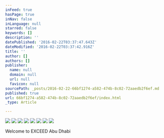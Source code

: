 ```yaml
---
inFeed: true
hasPage: true
inNav: false
inLanguage: null
starred: false
keywords: []
description: ''
datePublished: '2016-02-22T03:37:47.643Z'
dateModified: '2016-02-22T03:37:42.916Z'
title: ''
author: []
authors: []
publisher:
  name: null
  domain: null
  url: null
  favicon: null
sourcePath: _posts/2016-02-22-66bf1274-a582-474b-8c02-72aaedb2f6ef.md
published: true
url: 66bf1274-a582-474b-8c02-72aaedb2f6ef/index.html
_type: Article

---
```

![](https://the-grid-user-content.s3-us-west-2.amazonaws.com/b4c17a11-7943-4a3d-a0c6-bc2ea1d0edd7.jpg)
![](https://the-grid-user-content.s3-us-west-2.amazonaws.com/7c71b9a5-1c6f-4675-ba5a-749edc2a0e2d.jpg)
![](https://the-grid-user-content.s3-us-west-2.amazonaws.com/48bd9ef8-8e84-4dd1-8618-c0d6db7eda87.jpg)
![](https://the-grid-user-content.s3-us-west-2.amazonaws.com/c51df9e2-1901-4f09-bcef-1ec1d9aa35fe.jpg)
![](https://the-grid-user-content.s3-us-west-2.amazonaws.com/c9cabf23-2fa6-43cf-b170-414519d38317.jpg)
![](https://the-grid-user-content.s3-us-west-2.amazonaws.com/785432f9-cc31-41f0-bd0c-91c92a608cc4.jpg)
![](https://the-grid-user-content.s3-us-west-2.amazonaws.com/505d0d46-b027-409f-b5ce-84b024746b75.jpg)
![](https://the-grid-user-content.s3-us-west-2.amazonaws.com/d73a38ca-261f-4325-af73-43aefc296461.jpg)

Welcome to EXCEED Abu Dhabi